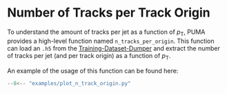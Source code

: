 # Number of Tracks per Track Origin

To understand the amount of tracks per jet as a function of $p_\mathrm{T}$, PUMA
provides a high-level function named `n_tracks_per_origin`. This function can load an
`.h5` from the
[Training-Dataset-Dumper](https://gitlab.cern.ch/atlas-flavor-tagging-tools/training-dataset-dumper/)
and extract the number of tracks per jet (and per track origin) as a function of $p_\mathrm{T}$.

An example of the usage of this function can be found here:

```py
--8<-- "examples/plot_n_track_origin.py"
```